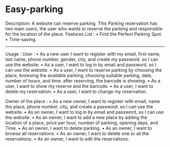 # Easy-parking
Description: A website can reserve parking. This Parking reservation has two main users, the user who wants to reserve the parking and responsible for the location of the place.
Features List :
•	Find the Perfect Parking Spot.
•	Time-saving.
________________________________________
Usage :
User :
•	As a new user I want to register with my email, first name, last name, phone number, gender, city, and create my password. so I can use the website.
•	As a user, I want to log in by email and password. so I can use the website.
•	As a user, I want to reserve parking by choosing the place, browsing the available parking, choosing suitable parking, date, number of hours, and time. after reserving, the barcode is showing.
•	As a user, I want to show my reserve and the barcode.
•	As a user, I want to delete my reservation.
•	As a user, I want to change my reservation. 

Owner of the place :
•	As a new owner, I want to register with email, name the place, phone number, city, and create a password. so I can use the website.
•	As an owner, I want to log in by email and password, so I can use the website.
•	As an owner, I want to add a new place by adding the location of a place, price per hour, number of parking, opening days, and Time.
•	As an owner, I want to delete parking.
•	As an owner, I want to browse all reservations.
•	As an owner, I want to delete one or all the reservations.
•	As an owner, I want to edit the reservations.
